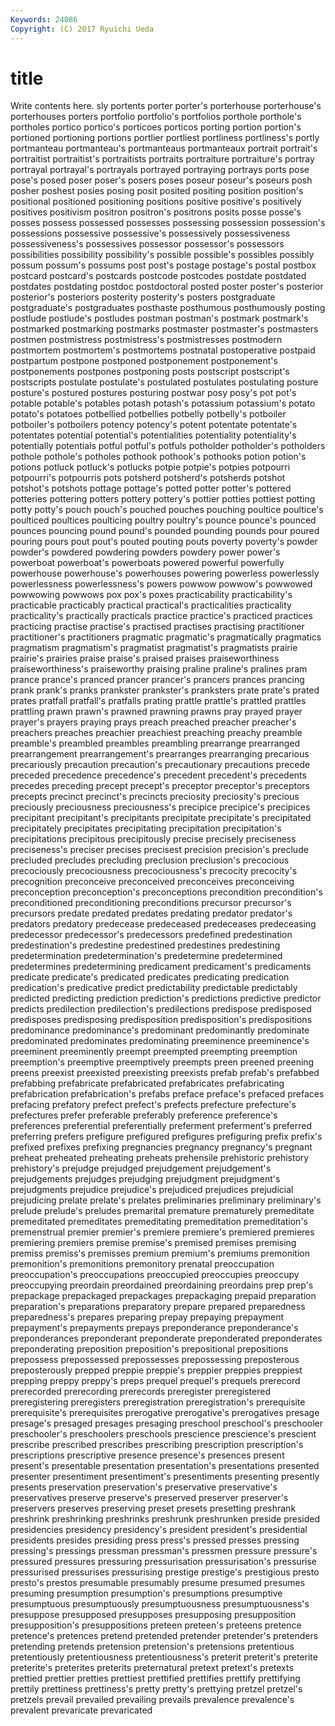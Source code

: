 ```yaml
---
Keywords: 24086 
Copyright: (C) 2017 Ryuichi Ueda
---
```


# title

Write contents here.
sly
portents porter porter's porterhouse porterhouse's porterhouses porters portfolio portfolio's portfolios
porthole porthole's portholes portico portico's porticoes porticos porting portion portion's
portioned portioning portions portlier portliest portliness portliness's portly portmanteau portmanteau's
portmanteaus portmanteaux portrait portrait's portraitist portraitist's portraitists portraits portraiture portraiture's
portray portrayal portrayal's portrayals portrayed portraying portrays ports pose pose's
posed poser poser's posers poses poseur poseur's poseurs posh posher
poshest posies posing posit posited positing position position's positional positioned
positioning positions positive positive's positively positives positivism positron positron's positrons
posits posse posse's posses possess possessed possesses possessing possession possession's
possessions possessive possessive's possessively possessiveness possessiveness's possessives possessor possessor's possessors
possibilities possibility possibility's possible possible's possibles possibly possum possum's possums
post post's postage postage's postal postbox postcard postcard's postcards postcode
postcodes postdate postdated postdates postdating postdoc postdoctoral posted poster poster's
posterior posterior's posteriors posterity posterity's posters postgraduate postgraduate's postgraduates posthaste
posthumous posthumously posting postlude postlude's postludes postman postman's postmark postmark's
postmarked postmarking postmarks postmaster postmaster's postmasters postmen postmistress postmistress's postmistresses
postmodern postmortem postmortem's postmortems postnatal postoperative postpaid postpartum postpone postponed
postponement postponement's postponements postpones postponing posts postscript postscript's postscripts postulate
postulate's postulated postulates postulating posture posture's postured postures posturing postwar
posy posy's pot pot's potable potable's potables potash potash's potassium
potassium's potato potato's potatoes potbellied potbellies potbelly potbelly's potboiler potboiler's
potboilers potency potency's potent potentate potentate's potentates potential potential's potentialities
potentiality potentiality's potentially potentials potful potful's potfuls potholder potholder's potholders
pothole pothole's potholes pothook pothook's pothooks potion potion's potions potluck
potluck's potlucks potpie potpie's potpies potpourri potpourri's potpourris pots potsherd
potsherd's potsherds potshot potshot's potshots pottage pottage's potted potter potter's
pottered potteries pottering potters pottery pottery's pottier potties pottiest potting
potty potty's pouch pouch's pouched pouches pouching poultice poultice's poulticed
poultices poulticing poultry poultry's pounce pounce's pounced pounces pouncing pound
pound's pounded pounding pounds pour poured pouring pours pout pout's
pouted pouting pouts poverty poverty's powder powder's powdered powdering powders
powdery power power's powerboat powerboat's powerboats powered powerful powerfully powerhouse
powerhouse's powerhouses powering powerless powerlessly powerlessness powerlessness's powers powwow powwow's
powwowed powwowing powwows pox pox's poxes practicability practicability's practicable practicably
practical practical's practicalities practicality practicality's practically practicals practice practice's practiced
practices practicing practise practise's practised practises practising practitioner practitioner's practitioners
pragmatic pragmatic's pragmatically pragmatics pragmatism pragmatism's pragmatist pragmatist's pragmatists prairie
prairie's prairies praise praise's praised praises praiseworthiness praiseworthiness's praiseworthy praising
praline praline's pralines pram prance prance's pranced prancer prancer's prancers
prances prancing prank prank's pranks prankster prankster's pranksters prate prate's
prated prates pratfall pratfall's pratfalls prating prattle prattle's prattled prattles
prattling prawn prawn's prawned prawning prawns pray prayed prayer prayer's
prayers praying prays preach preached preacher preacher's preachers preaches preachier
preachiest preaching preachy preamble preamble's preambled preambles preambling prearrange prearranged
prearrangement prearrangement's prearranges prearranging precarious precariously precaution precaution's precautionary precautions
precede preceded precedence precedence's precedent precedent's precedents precedes preceding precept
precept's preceptor preceptor's preceptors precepts precinct precinct's precincts preciosity preciosity's
precious preciously preciousness preciousness's precipice precipice's precipices precipitant precipitant's precipitants
precipitate precipitate's precipitated precipitately precipitates precipitating precipitation precipitation's precipitations precipitous
precipitously precise precisely preciseness preciseness's preciser precises precisest precision precision's
preclude precluded precludes precluding preclusion preclusion's precocious precociously precociousness precociousness's
precocity precocity's precognition preconceive preconceived preconceives preconceiving preconception preconception's preconceptions
precondition precondition's preconditioned preconditioning preconditions precursor precursor's precursors predate predated
predates predating predator predator's predators predatory predecease predeceased predeceases predeceasing
predecessor predecessor's predecessors predefined predestination predestination's predestine predestined predestines predestining
predetermination predetermination's predetermine predetermined predetermines predetermining predicament predicament's predicaments predicate
predicate's predicated predicates predicating predication predication's predicative predict predictability predictable
predictably predicted predicting prediction prediction's predictions predictive predictor predicts predilection
predilection's predilections predispose predisposed predisposes predisposing predisposition predisposition's predispositions predominance
predominance's predominant predominantly predominate predominated predominates predominating preeminence preeminence's preeminent
preeminently preempt preempted preempting preemption preemption's preemptive preemptively preempts preen
preened preening preens preexist preexisted preexisting preexists prefab prefab's prefabbed
prefabbing prefabricate prefabricated prefabricates prefabricating prefabrication prefabrication's prefabs preface preface's
prefaced prefaces prefacing prefatory prefect prefect's prefects prefecture prefecture's prefectures
prefer preferable preferably preference preference's preferences preferential preferentially preferment preferment's
preferred preferring prefers prefigure prefigured prefigures prefiguring prefix prefix's prefixed
prefixes prefixing pregnancies pregnancy pregnancy's pregnant preheat preheated preheating preheats
prehensile prehistoric prehistory prehistory's prejudge prejudged prejudgement prejudgement's prejudgements prejudges
prejudging prejudgment prejudgment's prejudgments prejudice prejudice's prejudiced prejudices prejudicial prejudicing
prelate prelate's prelates preliminaries preliminary preliminary's prelude prelude's preludes premarital
premature prematurely premeditate premeditated premeditates premeditating premeditation premeditation's premenstrual premier
premier's premiere premiere's premiered premieres premiering premiers premise premise's premised
premises premising premiss premiss's premisses premium premium's premiums premonition premonition's
premonitions premonitory prenatal preoccupation preoccupation's preoccupations preoccupied preoccupies preoccupy preoccupying
preordain preordained preordaining preordains prep prep's prepackage prepackaged prepackages prepackaging
prepaid preparation preparation's preparations preparatory prepare prepared preparedness preparedness's prepares
preparing prepay prepaying prepayment prepayment's prepayments prepays preponderance preponderance's preponderances
preponderant preponderate preponderated preponderates preponderating preposition preposition's prepositional prepositions prepossess
prepossessed prepossesses prepossessing preposterous preposterously prepped preppie preppie's preppier preppies
preppiest prepping preppy preppy's preps prequel prequel's prequels prerecord prerecorded
prerecording prerecords preregister preregistered preregistering preregisters preregistration preregistration's prerequisite prerequisite's
prerequisites prerogative prerogative's prerogatives presage presage's presaged presages presaging preschool
preschool's preschooler preschooler's preschoolers preschools prescience prescience's prescient prescribe prescribed
prescribes prescribing prescription prescription's prescriptions prescriptive presence presence's presences present
present's presentable presentation presentation's presentations presented presenter presentiment presentiment's presentiments
presenting presently presents preservation preservation's preservative preservative's preservatives preserve preserve's
preserved preserver preserver's preservers preserves preserving preset presets presetting preshrank
preshrink preshrinking preshrinks preshrunk preshrunken preside presided presidencies presidency presidency's
president president's presidential presidents presides presiding press press's pressed presses
pressing pressing's pressings pressman pressman's pressmen pressure pressure's pressured pressures
pressuring pressurisation pressurisation's pressurise pressurised pressurises pressurising prestige prestige's prestigious
presto presto's prestos presumable presumably presume presumed presumes presuming presumption
presumption's presumptions presumptive presumptuous presumptuously presumptuousness presumptuousness's presuppose presupposed presupposes
presupposing presupposition presupposition's presuppositions preteen preteen's preteens pretence pretence's pretences
pretend pretended pretender pretender's pretenders pretending pretends pretension pretension's pretensions
pretentious pretentiously pretentiousness pretentiousness's preterit preterit's preterite preterite's preterites preterits
preternatural pretext pretext's pretexts prettied prettier pretties prettiest prettified prettifies
prettify prettifying prettily prettiness prettiness's pretty pretty's prettying pretzel pretzel's
pretzels prevail prevailed prevailing prevails prevalence prevalence's prevalent prevaricate prevaricated
